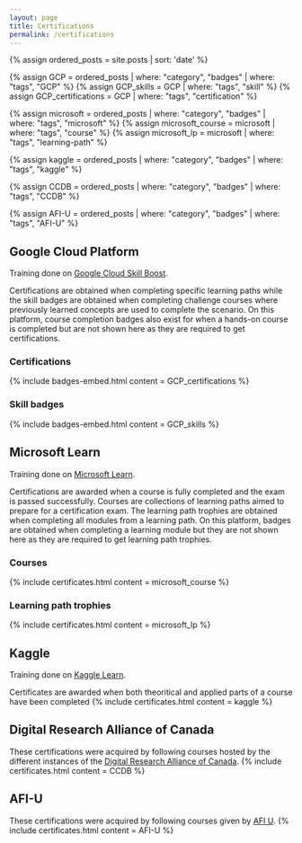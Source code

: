 ```yaml
---
layout: page
title: Certifications
permalink: /certifications
---
```

<!-- Posts preprocessing -->
{% assign ordered_posts = site.posts | sort: 'date' %}
<!-- Google Cloud Platform -->
{% assign GCP = ordered_posts | where: "category", "badges" | where: "tags", "GCP" %}
{% assign GCP_skills = GCP | where: "tags", "skill" %}
{% assign GCP_certifications = GCP | where: "tags", "certification" %}
<!-- Microsoft learn -->
{% assign microsoft = ordered_posts | where: "category", "badges" | where: "tags", "microsoft" %}
{% assign microsoft_course = microsoft | where: "tags", "course" %}
{% assign microsoft_lp = microsoft | where: "tags", "learning-path" %}
<!-- AWS -->
<!-- Kaggle -->
{% assign kaggle = ordered_posts | where: "category", "badges" | where: "tags", "kaggle" %}
<!-- Digital Research Alliance of Canada -->
{% assign CCDB = ordered_posts | where: "category", "badges" | where: "tags", "CCDB" %}
<!-- AFI U -->
{% assign AFI-U = ordered_posts | where: "category", "badges" | where: "tags", "AFI-U" %}

## Google Cloud Platform
<!-- Learning paths -> Skill badges -> Completion badge -->
Training done on [Google Cloud Skill Boost](https://www.cloudskillsboost.google/paths).

Certifications are obtained when completing specific learning paths while the skill badges are obtained when completing challenge courses where previously learned concepts are used to complete the scenario. On this platform, course completion badges also exist for when a hands-on course is completed but are not shown here as they are required to get certifications.
### Certifications
{% include badges-embed.html content = GCP_certifications %}
### Skill badges
{% include badges-embed.html content = GCP_skills %}

## Microsoft Learn
<!-- Examen -> Course -> Learning paths -> Modules -->
Training done on [Microsoft Learn](https://learn.microsoft.com/en-us/).

Certifications are awarded when a course is fully completed and the exam is passed successfully. Courses are collections of learning paths aimed to prepare for a certification exam.
The learning path trophies are obtained when completing all modules from a learning path. On this platform, badges are obtained when completing a learning module but they are not shown here as they are required to get learning path trophies.
### Courses
{% include certificates.html content = microsoft_course %}
### Learning path trophies
{% include certificates.html content = microsoft_lp %}

<!-- ## Amazon Web Services -->

## Kaggle
Training done on [Kaggle Learn](https://www.kaggle.com/learn).

Certificates are awarded when both theoritical and applied parts of a course have been completed
{% include certificates.html content = kaggle %}

## Digital Research Alliance of Canada
These certifications were acquired by following courses hosted by the different instances of the [Digital Research Alliance of Canada](https://www.alliancecan.ca/en).
{% include certificates.html content = CCDB %}

<script type="text/javascript" async src="//cdn.credly.com/assets/utilities/embed.js"></script>

## AFI-U
These certifications were acquired by following courses given by [AFI U](https://www.afiexpertise.com/).
{% include certificates.html content = AFI-U %}